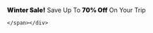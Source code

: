  <!--end-->
  <div class="w3-row w3-text-dark-gray w3-sand" style="background:url({{site.url}}/images/texture.png); padding: 1px 12px ;  z-index: 4;">
    <div class="aa"></div>
    <div class="w3-content" style="max-width: 1100px;">
      <span class="w3-col l12  m12 s12 w3-small w3-center" style="padding: 8px 0px ;"><span><b style="font-weight:900;">Winter Sale!</b> Save Up To <b style="font-weight:900;">70% Off</b> On Your Trip
        </span>


    </span></div>
  </div>